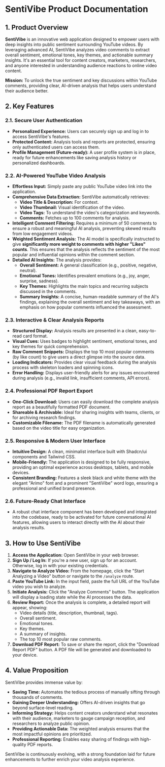 # SentiVibe Product Documentation

## 1. Product Overview
**SentiVibe** is an innovative web application designed to empower users with deep insights into public sentiment surrounding YouTube videos. By leveraging advanced AI, SentiVibe analyzes video comments to extract overall sentiment, emotional tones, key themes, and actionable summary insights. It's an essential tool for content creators, marketers, researchers, and anyone interested in understanding audience reactions to online video content.

**Mission:** To unlock the true sentiment and key discussions within YouTube comments, providing clear, AI-driven analysis that helps users understand their audience better.

## 2. Key Features

### 2.1. Secure User Authentication
*   **Personalized Experience:** Users can securely sign up and log in to access SentiVibe's features.
*   **Protected Content:** Analysis tools and reports are protected, ensuring only authenticated users can access them.
*   **Profile Management (Future-ready):** A user profile system is in place, ready for future enhancements like saving analysis history or personalized dashboards.

### 2.2. AI-Powered YouTube Video Analysis
*   **Effortless Input:** Simply paste any public YouTube video link into the application.
*   **Comprehensive Data Extraction:** SentiVibe automatically retrieves:
    *   **Video Title & Description:** For context.
    *   **Video Thumbnail:** Visual identification of the video.
    *   **Video Tags:** To understand the video's categorization and keywords.
    *   **Comments:** Fetches up to 100 comments for analysis.
*   **Intelligent Comment Filtering:** Requires a minimum of 50 comments to ensure a robust and meaningful AI analysis, preventing skewed results from low engagement videos.
*   **Weighted Sentiment Analysis:** The AI model is specifically instructed to give **significantly more weight to comments with higher "Likes" counts**. This ensures that the analysis reflects the sentiment of the most popular and influential opinions within the comment section.
*   **Detailed AI Insights:** The analysis provides:
    *   **Overall Sentiment:** A general classification (e.g., positive, negative, neutral).
    *   **Emotional Tones:** Identifies prevalent emotions (e.g., joy, anger, surprise, sadness).
    *   **Key Themes:** Highlights the main topics and recurring subjects discussed in the comments.
    *   **Summary Insights:** A concise, human-readable summary of the AI's findings, explaining the overall sentiment and key takeaways, with an emphasis on how popular comments influenced the assessment.

### 2.3. Interactive & Clear Analysis Reports
*   **Structured Display:** Analysis results are presented in a clean, easy-to-read card format.
*   **Visual Cues:** Uses badges to highlight sentiment, emotional tones, and key themes for quick comprehension.
*   **Raw Comment Snippets:** Displays the top 10 most popular comments (by like count) to give users a direct glimpse into the source data.
*   **Loading Indicators:** Provides clear visual feedback during the analysis process with skeleton loaders and spinning icons.
*   **Error Handling:** Displays user-friendly alerts for any issues encountered during analysis (e.g., invalid link, insufficient comments, API errors).

### 2.4. Professional PDF Report Export
*   **One-Click Download:** Users can easily download the complete analysis report as a beautifully formatted PDF document.
*   **Shareable & Archivable:** Ideal for sharing insights with teams, clients, or for archiving research findings.
*   **Customizable Filename:** The PDF filename is automatically generated based on the video title for easy organization.

### 2.5. Responsive & Modern User Interface
*   **Intuitive Design:** A clean, minimalist interface built with Shadcn/ui components and Tailwind CSS.
*   **Mobile-Friendly:** The application is designed to be fully responsive, providing an optimal experience across desktops, tablets, and mobile devices.
*   **Consistent Branding:** Features a sleek black and white theme with the elegant "Arimo" font and a prominent "SentiVibe" word logo, ensuring a professional and unified brand presence.

### 2.6. Future-Ready Chat Interface
*   A robust chat interface component has been developed and integrated into the codebase, ready to be activated for future conversational AI features, allowing users to interact directly with the AI about their analysis results.

## 3. How to Use SentiVibe

1.  **Access the Application:** Open SentiVibe in your web browser.
2.  **Sign Up / Log In:** If you're a new user, sign up for an account. Otherwise, log in with your existing credentials.
3.  **Navigate to Analyze Video:** From the homepage, click the "Start Analyzing a Video" button or navigate to the `/analyze` route.
4.  **Paste YouTube Link:** In the input field, paste the full URL of the YouTube video you wish to analyze.
5.  **Initiate Analysis:** Click the "Analyze Comments" button. The application will display a loading state while the AI processes the data.
6.  **Review Report:** Once the analysis is complete, a detailed report will appear, showing:
    *   Video details (title, description, thumbnail, tags).
    *   Overall sentiment.
    *   Emotional tones.
    *   Key themes.
    *   A summary of insights.
    *   The top 10 most popular raw comments.
7.  **Download PDF Report:** To save or share the report, click the "Download Report PDF" button. A PDF file will be generated and downloaded to your device.

## 4. Value Proposition
SentiVibe provides immense value by:
*   **Saving Time:** Automates the tedious process of manually sifting through thousands of comments.
*   **Gaining Deeper Understanding:** Offers AI-driven insights that go beyond surface-level reading.
*   **Informing Strategy:** Helps content creators understand what resonates with their audience, marketers to gauge campaign reception, and researchers to analyze public opinion.
*   **Providing Actionable Data:** The weighted analysis ensures that the most impactful opinions are prioritized.
*   **Professional Reporting:** Enables easy sharing of findings with high-quality PDF reports.

SentiVibe is continuously evolving, with a strong foundation laid for future enhancements to further enrich your video analysis experience.